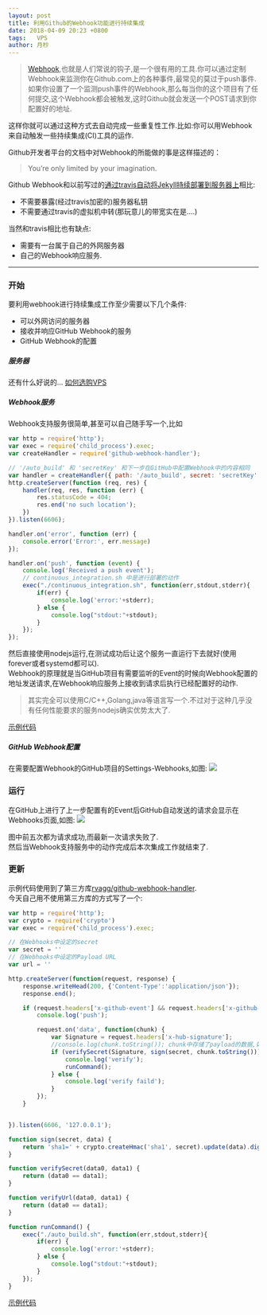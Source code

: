 ```yaml
---
layout: post
title: 利用Github的Webhook功能进行持续集成
date: 2018-04-09 20:23 +0800
tags:   VPS
author: 月杪
---
```


> [Webhook](https://developer.github.com/webhooks/),也就是人们常说的钩子,是一个很有用的工具.你可以通过定制Webhook来监测你在Github.com上的各种事件,最常见的莫过于push事件.如果你设置了一个监测push事件的Webhook,那么每当你的这个项目有了任何提交,这个Webhook都会被触发,这时Github就会发送一个POST请求到你配置好的地址.

这样你就可以通过这种方式去自动完成一些重复性工作.比如:你可以用Webhook来自动触发一些持续集成(CI)工具的运作.

Github开发者平台的文档中对Webhook的所能做的事是这样描述的：
> You’re only limited by your imagination.

Github Webhook和以前写过的[通过travis自动将Jekyll持续部署到服务器上](https://moonagic.com/auto-deploy-jekyll-with-travis/)相比:
* 不需要暴露(经过travis加密的)服务器私钥
* 不需要通过travis的虚拟机中转(那玩意儿的带宽实在是....)

当然和travis相比也有缺点:
* 需要有一台属于自己的外网服务器
* 自己的Webhook响应服务.

---

### 开始
要利用webhook进行持续集成工作至少需要以下几个条件:
* 可以外网访问的服务器
* 接收并响应GitHub Webhook的服务
* GitHub Webhook的配置

##### 服务器
还有什么好说的...
[如何选购VPS](https://moonagic.com/how-to-buy-vps/)

##### Webhook服务
Webhook支持服务很简单,甚至可以自己随手写一个,比如
```JavaScript
var http = require('http');
var exec = require('child_process').exec;
var createHandler = require('github-webhook-handler');

// '/auto_build' 和 'secretKey' 和下一步在GitHub中配置Webhook中的内容相同
var handler = createHandler({ path: '/auto_build', secret: 'secretKey' });
http.createServer(function (req, res) {
    handler(req, res, function (err) {
        res.statusCode = 404;
        res.end('no such location');
    })
}).listen(6606);

handler.on('error', function (err) {
    console.error('Error:', err.message)
});

handler.on('push', function (event) {
    console.log('Received a push event');
    // continuous_integration.sh 中是进行部署的动作
    exec("./continuous_integration.sh", function(err,stdout,stderr){
        if(err) {
            console.log('error:'+stderr);
        } else {
            console.log("stdout:"+stdout);
        }
    });
});
```
然后直接使用nodejs运行,在测试成功后让这个服务一直运行下去就好(使用forever或者systemd都可以).  
Webhook的原理就是当GitHub项目有需要监听的Event的时候向Webhook配置的地址发送请求,在Webhook响应服务上接收到请求后执行已经配置好的动作.
> 其实完全可以使用C/C++,Golang,java等语言写一个.不过对于这种几乎没有任何性能要求的服务nodejs确实优势太大了.

[示例代码](https://github.com/moonagic/WebhookExample/tree/master)

##### GitHub Webhook配置
在需要配置Webhook的GitHub项目的Settings-Webhooks,如图:
![](https://pic.moonagic.com/images/2018/04/webhook0.png)

### 运行
在GitHub上进行了上一步配置有的Event后GitHub自动发送的请求会显示在Webhooks页面,如图:
![](https://pic.moonagic.com/images/2018/04/webhook1.png)

图中前五次都为请求成功,而最新一次请求失败了.  
然后当Webhook支持服务中的动作完成后本次集成工作就结束了.

### 更新
示例代码使用到了第三方库[rvagg/github-webhook-handler](https://github.com/rvagg/github-webhook-handler).  
今天自己用不使用第三方库的方式写了一个:
```JavaScript
var http = require('http');
var crypto = require('crypto')
var exec = require('child_process').exec;

// 在Webhooks中设定的secret
var secret = ''
// 在Webhooks中设定的Payload URL
var url = ''

http.createServer(function(request, response) {
    response.writeHead(200, {'Content-Type':'application/json'});
    response.end();

    if (request.headers['x-github-event'] && request.headers['x-github-event'] === 'push') {
        console.log('push');

        request.on('data', function(chunk) {
            var Signature = request.headers['x-hub-signature'];
            //console.log(chunk.toString()); chunk中存储了payload的数据,如果需要可以拿出来做更精确的处理.比如部署触发该次push的commit的代码
            if (verifySecret(Signature, sign(secret, chunk.toString())) && verifyUrl(url, request.url)) {
                console.log('verify');
                runCommand();
            } else {
                console.log('verify faild');
            }
        });
    }


}).listen(6606, '127.0.0.1');

function sign(secret, data) {
    return 'sha1=' + crypto.createHmac('sha1', secret).update(data).digest('hex');
}

function verifySecret(data0, data1) {
    return (data0 == data1);
}

function verifyUrl(data0, data1) {
    return (data0 == data1);
}

function runCommand() {
    exec("./auto_build.sh", function(err,stdout,stderr){
        if(err) {
            console.log('error:'+stderr);
        } else {
            console.log("stdout:"+stdout);
        }
    });
}
```
[示例代码](https://github.com/moonagic/WebhookExample/blob/master/index2.js)